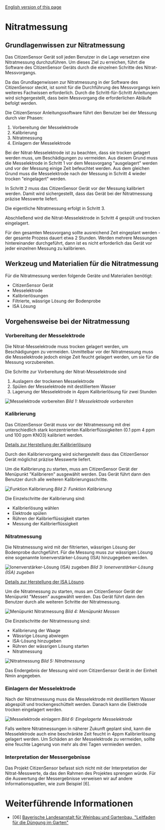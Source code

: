 [English version of this page](https://github.com/CitizenSensor/CitizenSensor/blob/master/Wiki/CS_Usage_Measurement.md)

# Nitratmessung #

## Grundlagenwissen zur Nitratmessung ##

Das CitizenSensor Gerät soll jeden Benutzer in die Lage versetzen eine Nitratmessung durchzuführen. Um dieses Ziel zu erreichen, führt die Software des CitizenSensor Geräts durch die einzelnen Schritte des Nitrat-Messvorgangs.

Da das Grundlagenwissen zur Nitratmessung in der Software des CitizenSensor steckt, ist somit für die Durchführung des Messvorgangs kein weiteres Fachwissen erforderlich. Durch die Schritt-für-Schritt Anleitungen wird sichgergestellt, dass beim Messvorgang die erforderlichen Abläufe befolgt werden.

Die CitizenSensor Anleitungssoftware führt den Benutzer bei der Messung durch vier Phasen:

1. Vorbereitung der Messelektrode
2. Kalibrierung
3. Nitratmessung
4. Einlagern der Messelektrode

Bei der Nitrat-Messelektrode ist zu beachten, dass sie trocken gelagert werden muss, um Beschädigungen zu vermeiden. Aus diesem Grund muss die Messelektrode in Schritt 1 vor dem Messvorgang "ausgelagert" werden und vor der Messung einige Zeit befeuchtet werden. Aus dem gleichen Grund muss die Messelektrode nach der Messung in Schritt 4 wieder trocken "eingelagert" werden.

In Schritt 2 muss das CitizenSensor Gerät vor der Messung kalibriert werden. Damit wird sichergestellt, dass das Gerät bei der Nitratmessung präzise Messwerte liefert.

Die eigentliche Nitratmessung erfolgt in Schritt 3. 

Abschließend wird die Nitrat-Messelektrode in Schritt 4 gespült und trocken eingelagert.

Für den gesamten Messvorgang sollte ausreichend Zeit eingeplant werden - der gesamte Prozess dauert etwa 2 Stunden. Werden mehrere Messungen hintereinander durchgeführt, dann ist es nicht erforderlich das Gerät vor jeder einzelnen Messung zu kalibrieren.

## Werkzeug und Materialien für die Nitratmessung ##

Für die Nitratmessung werden folgende Geräte und Materialien benötigt:

- CitizenSensor Gerät
- Messelektrode
- Kalibrierlösungen
- Filtrierte, wässrige Lösung der Bodenprobe
- ISA Lösung

## Vorgehensweise bei der Nitratmessung ##

### Vorbereitung der Messelektrode ###

Die Nitrat-Messelektrode muss trocken gelagert werden, um Beschädigungen zu vermeiden. Unmittelbar vor der Nitratmessung muss die Messelektrode jedoch einige Zeit feucht gelagert werden, um sie für die Messung vorzubereiten.

Die Schritte zur Vorbereitung der Nitrat-Messelektrode sind

1. Auslagern der trockenen Messelektrode
2. Spülen der Messelektrode mit destilliertem Wasser
3. Lagerung der Messelektrode in 4ppm Kalibrierlösung für zwei Stunden

![Messelektrode vorbereiten](https://github.com/CitizenSensor/CitizenSensor/blob/master/Wiki/images/23000_01_ElektrodeSpuelen.jpg?raw=true)
_Bild 1: Messelektrode vorbereiten_

### Kalibrierung ###

Das CitizenSensor Gerät muss vor der Nitratmessung mit drei unterschiedlich stark konzentrierten Kalibrierflüssigkeiten (0.1 ppm 4 ppm und 100 ppm KNO3) kalibriert werden.

[Details zur Herstellung der Kalibrierlösung](https://github.com/CitizenSensor/CitizenSensor/blob/master/Wiki/CS_Usage_Preparation-DE)

Durch den Kalibriervorgang wird sichergestellt dass das CitizenSensor Gerät möglichst präzise Messwerte liefert.

Um die Kalibrierung zu starten, muss am CitizenSensor Gerät der Menüpunkt "Kalibrieren" ausgewählt werden. Das Gerät führt dann den Benutzer durch alle weiteren Kalibrierungsschritte.

![Funktion Kalibrierung](https://github.com/CitizenSensor/CitizenSensor/blob/master/Wiki/images/23000_02_FunktionKalibrieren.jpg?raw=true)
_Bild 2: Funktion Kalibrierung_

Die Einzelschritte der Kalibrierung sind: 
- Kalibrierlösung wählen
- Elektrode spülen
- Rühren der Kalibrierflüssigkeit starten
- Messung der Kalibrierflüssigkeit

### Nitratmessung ###

Die Nitratmessung wird mit der filtrierten, wässrigen Lösung der Bodenprobe durchgeführt. Für die Messung muss zur wässrigen Lösung eine sogenannte Ionenverstärker-Lösung (ISA) hinzugegeben werden.

![Ionenverstärker-Lösung (ISA) zugeben](https://github.com/CitizenSensor/CitizenSensor/blob/master/Wiki/images/23000_03_ISAZugeben.jpg?raw=true)
_Bild 3: Ionenverstärker-Lösung (ISA) zugeben_

[Details zur Herstellung der ISA Lösung](https://github.com/CitizenSensor/CitizenSensor/blob/master/Wiki/CS_Usage_Preparation-DE).

Um die Nitratmessung zu starten, muss am CitizenSensor Gerät der Menüpunkt "Messen" ausgewählt werden. Das Gerät führt dann den Benutzer durch alle weiteren Schritte der Nitratmessung.

![Menüpunkt Nitratmessung](https://github.com/CitizenSensor/CitizenSensor/blob/master/Wiki/images/23000_04_FunktionMessen.jpg?raw=true)
_Bild 4: Menüpunkt Messen_

Die Einzelschritte der Nitratmessung sind: 
- Kalibrierung der Waage
- Wässrige Lösung abwiegen
- ISA-Lösung hinzugeben
- Rühren der wässrigen Lösung starten
- Nitratmessung

![Nitratmessung](https://github.com/CitizenSensor/CitizenSensor/blob/master/Wiki/images/23000_05_Nitratmessung.jpg?raw=true)
_Bild 5: Nitratmessung_

Das Endergebnis der Messung wird vom CitizenSensor Gerät in der Einheit Nmin angegeben. 

### Einlagern der Messelektrode ###

Nach der Nitratmessung muss die Messelektrode mit destilliertem Wasser abgespült und trockengeschüttelt werden. Danach kann die Elektrode trocken eingelagert werden.

![Messelektrode einlagern](https://github.com/CitizenSensor/CitizenSensor/blob/master/Wiki/images/23000_06_ElektrodeLagern.jpg?raw=true)
_Bild 6: Eingelagerte Messelektrode_

Falls weitere Nitratmessungen in näherer Zukunft geplant sind, kann die Messelektrode auch eine beschränkte Zeit feucht in 4ppm Kalibrierlösung gelagert werden. Um Schäden an der Messelektrode zu vermeiden, sollte eine feuchte Lagerung von mehr als drei Tagen vermieden werden.

### Interpretation der Messergebnisse ###

Das Projekt CitizenSensor befasst sich nicht mit der Interpretation der Nitrat-Messwerte, da das den Rahmen des Projektes sprengen würde. Für die Auswertung der Messergebnisse verweisen wir auf andere Informationsquellen, wie zum Beispiel [6]. 

# Weiterführende Informationen #

- [06] [Bayerische Landesanstalt für Weinbau und Gartenbau, "Leitfaden für die Düngung im Garten"](http://www.lwg.bayern.de/mam/cms06/gartenakademie/dateien/duengungsbrosch%C3%BCre_bericht_2.pdf)

